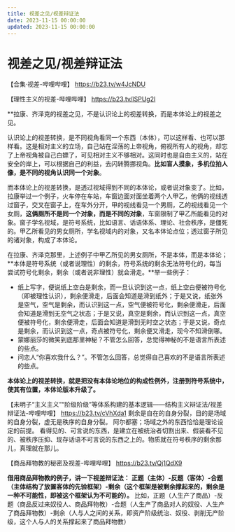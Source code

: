 ```yaml
---
title: 视差之见/视差辩证法
date: 2023-11-15 00:00:00
updated: 2023-11-15 00:00:00
---
```


# 视差之见/视差辩证法

【合集·视差-哔哩哔哩】 https://b23.tv/w4JcNDU

【理性主义的视差-哔哩哔哩】 https://b23.tv/lSPUg2l

**拉康、齐泽克的视差之见，不是认识论上的视差转换，而是本体论上的视差之见。

认识论上的视差转换，是不同视角看同一个东西（本体），可以这样看、也可以那样看。这是相对主义的立场，自己站在淫荡的上帝视角，俯视所有人的视角，却忘了上帝视角被自己白嫖了，可见相对主义不够相对。这同时也是自由主义的，站在安全的岸上，可以根据自己的利益，去闪转腾挪视角。**比如盲人摸象，多机位拍人像，是不同的视角认识同一个对象**。

而本体论上的视差转换，是透过视域得到不同的本体论，或者说对象变了。比如，拉康举过一个例子，火车停在车站，车窗边面对面坐着两个人甲乙，他俩的视线透过窗子，交叉在窗子上，在车外分开，甲的视线看见一个男厕，乙的视线看见一个女厕，**这俩厕所不是同一个对象，而是不同的对象**，车窗限制了甲乙所能看见的对象。窗子学名视域，是符号系统，比如语言、话语体系、理论、社会秩序，是僵死的。甲乙所看见的男女厕所，学名视域内的对象，又名本体论点位；透过窗子所见的诸对象，构成了本体论。

在拉康、齐泽克那里，上述例子中甲乙所见的男女厕所，不是本体，而是本体论；**本体是符号系统（或者说理性）的剩余，符号系统的剩余无法符号化的，每当尝试符号化剩余，剩余（或者说非理性）就会滑走。**举一些例子：
* 纸上写字，便说纸上空白是剩余，而一旦认识到这一点，纸上空白便被符号化（即被理性认识），剩余便滑走，后面会知道是滑到纸外；于是又说，纸张外是空气，空气是剩余，而认识到这一点，空气便被符号化，剩余便滑走，后面会知道是滑到无空气之状态；于是又说，真空是剩余，而认识到这一点，真空便被符号化，剩余便滑走，后面会知道是滑到无时空之状态；于是又说，奇点是剩余，而认识到这一点，奇点被符号化，剩余便又滑走，现今不知滑倒哪。
* 蒙娜丽莎的微笑到底那里神秘？不管怎么回答，总觉得神秘的不是语言所表述的些点。
* 问恋人“你喜欢我什么？”。不管怎么回答，总觉得自己喜欢的不是语言所表述的些点。

**本体论上的视差转换，就是把没有本体论地位的构成性例外，注册到符号系统中，使其有位置，本体论版本升级了。**

【未明子“主义主义”“阶级阶级”等体系构建的基本逻辑——结构主义辩证法/视差辩证法-哔哩哔哩】 https://b23.tv/cVhXda1
剩余是自在的自身分裂，目的是场域的自身分裂，虚无是秩序的自身分裂。
阿尔都塞；场域之外的东西恰恰是理论设定的前提。
看得见的、可言说的东西，是建立在被统治者切割出来、假装看不见的、被秩序压抑、现存话语不可言说的东西之上的。物质就在符号秩序的剩余那儿，真理就在那儿。

【商品拜物教的秘密及视差-哔哩哔哩】 https://b23.tv/Qj1QdX9

**借用商品拜物教的例子，讲一下视差辩证法：**
**正题（主体）-反题（客体）-合题（主体结构了放置客体的先验框架）-剩余（这个框架是被剩余撑起来的，剩余是一种不可能性，即被这个框架认为不可能的）。**
比如，正题（人生产了商品）-反题（商品反过来奴役人、商品拜物教）-合题（人生产了商品对人的奴役、人生产了商品拜物教）-剩余（人与人之间的关系，即资产阶级统治、奴役、剥削无产阶级，这个人与人的关系撑起来了商品拜物教）
